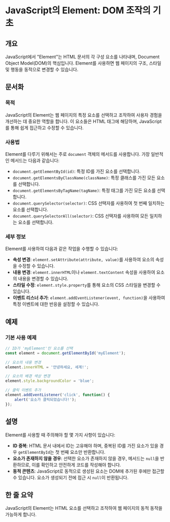 <!--
Meta Description: # JavaScript의 Element: DOM 조작의 기초 ## 개요 JavaScript에서 "Element"는 HTML 문서의 각 구성 요소를 나타내며, Document Object Model(DOM)의 핵심입니다. Element를 사용하면 웹 페이지의 구조, 스타...
Meta Keywords: element, 요소를, 있습니다, document, 사용하여
-->

# JavaScript의 Element: DOM 조작의 기초

## 개요
JavaScript에서 "Element"는 HTML 문서의 각 구성 요소를 나타내며, Document Object Model(DOM)의 핵심입니다. Element를 사용하면 웹 페이지의 구조, 스타일 및 행동을 동적으로 변경할 수 있습니다.

## 문서화

### 목적
JavaScript의 Element는 웹 페이지의 특정 요소를 선택하고 조작하여 사용자 경험을 개선하는 데 중요한 역할을 합니다. 이 요소들은 HTML 태그에 해당하며, JavaScript를 통해 쉽게 접근하고 수정할 수 있습니다.

### 사용법
Element를 다루기 위해서는 주로 `document` 객체의 메서드를 사용합니다. 가장 일반적인 메서드는 다음과 같습니다:

- `document.getElementById(id)`: 특정 ID를 가진 요소를 선택합니다.
- `document.getElementsByClassName(className)`: 특정 클래스를 가진 모든 요소를 선택합니다.
- `document.getElementsByTagName(tagName)`: 특정 태그를 가진 모든 요소를 선택합니다.
- `document.querySelector(selector)`: CSS 선택자를 사용하여 첫 번째 일치하는 요소를 선택합니다.
- `document.querySelectorAll(selector)`: CSS 선택자를 사용하여 모든 일치하는 요소를 선택합니다.

### 세부 정보
Element를 사용하여 다음과 같은 작업을 수행할 수 있습니다:

- **속성 변경**: `element.setAttribute(attribute, value)`를 사용하여 요소의 속성을 수정할 수 있습니다.
- **내용 변경**: `element.innerHTML`이나 `element.textContent` 속성을 사용하여 요소의 내용을 변경할 수 있습니다.
- **스타일 수정**: `element.style.property`를 통해 요소의 CSS 스타일을 변경할 수 있습니다.
- **이벤트 리스너 추가**: `element.addEventListener(event, function)`을 사용하여 특정 이벤트에 대한 반응을 설정할 수 있습니다.

## 예제

### 기본 사용 예제

```javascript
// ID가 'myElement'인 요소를 선택
const element = document.getElementById('myElement');

// 요소의 내용 변경
element.innerHTML = '안녕하세요, 세계!';

// 요소의 배경 색상 변경
element.style.backgroundColor = 'blue';

// 클릭 이벤트 추가
element.addEventListener('click', function() {
    alert('요소가 클릭되었습니다!');
});
```

## 설명
Element를 사용할 때 주의해야 할 몇 가지 사항이 있습니다:

- **ID 중복**: HTML 문서 내에서 ID는 고유해야 하며, 중복된 ID를 가진 요소가 있을 경우 `getElementById`는 첫 번째 요소만 반환합니다.
- **요소가 존재하지 않을 경우**: 선택한 요소가 존재하지 않을 경우, 메서드는 `null`을 반환하므로, 이를 확인하고 안전하게 코드를 작성해야 합니다.
- **동적 콘텐츠**: JavaScript로 동적으로 생성된 요소는 DOM에 추가된 후에만 접근할 수 있습니다. 요소가 생성되기 전에 접근 시 `null`이 반환됩니다.

## 한 줄 요약
JavaScript의 Element는 HTML 요소를 선택하고 조작하여 웹 페이지의 동적 동작을 가능하게 합니다.